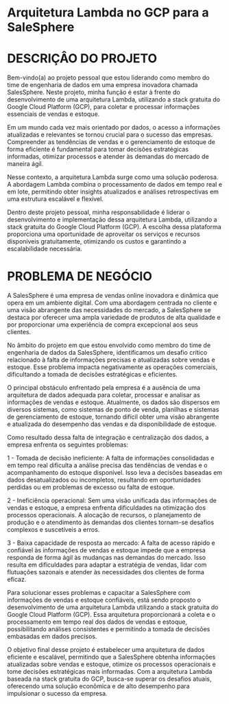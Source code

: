 # Arquitetura Lambda no GCP para a SaleSphere

# DESCRIÇÂO DO PROJETO

Bem-vindo(a) ao projeto pessoal que estou liderando como membro do time de engenharia de dados em uma empresa inovadora chamada SalesSphere. Neste projeto, minha função é estar à frente do desenvolvimento de uma arquitetura Lambda, utilizando a stack gratuita do Google Cloud Platform (GCP), para coletar e processar informações essenciais de vendas e estoque.

Em um mundo cada vez mais orientado por dados, o acesso a informações atualizadas e relevantes se tornou crucial para o sucesso das empresas. Compreender as tendências de vendas e o gerenciamento de estoque de forma eficiente é fundamental para tomar decisões estratégicas informadas, otimizar processos e atender às demandas do mercado de maneira ágil.

Nesse contexto, a arquitetura Lambda surge como uma solução poderosa. A abordagem Lambda combina o processamento de dados em tempo real e em lote, permitindo obter insights atualizados e análises retrospectivas em uma estrutura escalável e flexível.

Dentro deste projeto pessoal, minha responsabilidade é liderar o desenvolvimento e implementação dessa arquitetura Lambda, utilizando a stack gratuita do Google Cloud Platform (GCP). A escolha dessa plataforma proporciona uma oportunidade de aproveitar os serviços e recursos disponíveis gratuitamente, otimizando os custos e garantindo a escalabilidade necessária.


# PROBLEMA DE NEGÓCIO

A SalesSphere é uma empresa de vendas online inovadora e dinâmica que opera em um ambiente digital. Com uma abordagem centrada no cliente e uma visão abrangente das necessidades do mercado, a SalesSphere se destaca por oferecer uma ampla variedade de produtos de alta qualidade e por proporcionar uma experiência de compra excepcional aos seus clientes.

No âmbito do projeto em que estou envolvido como membro do time de engenharia de dados da SalesSphere, identificamos um desafio crítico relacionado à falta de informações precisas e atualizadas sobre vendas e estoque. Esse problema impacta negativamente as operações comerciais, dificultando a tomada de decisões estratégicas e eficientes.

O principal obstáculo enfrentado pela empresa é a ausência de uma arquitetura de dados adequada para coletar, processar e analisar as informações de vendas e estoque. Atualmente, os dados são dispersos em diversos sistemas, como sistemas de ponto de venda, planilhas e sistemas de gerenciamento de estoque, tornando difícil obter uma visão abrangente e atualizada do desempenho das vendas e da disponibilidade de estoque.

Como resultado dessa falta de integração e centralização dos dados, a empresa enfrenta os seguintes problemas:

1 - Tomada de decisão ineficiente: A falta de informações consolidadas e em tempo real dificulta a análise precisa das tendências de vendas e o acompanhamento do estoque disponível. Isso leva a decisões baseadas em dados desatualizados ou incompletos, resultando em oportunidades perdidas ou em problemas de excesso ou falta de estoque.

2 - Ineficiência operacional: Sem uma visão unificada das informações de vendas e estoque, a empresa enfrenta dificuldades na otimização dos processos operacionais. A alocação de recursos, o planejamento de produção e o atendimento às demandas dos clientes tornam-se desafios complexos e suscetíveis a erros.

3 - Baixa capacidade de resposta ao mercado: A falta de acesso rápido e confiável às informações de vendas e estoque impede que a empresa responda de forma ágil às mudanças nas demandas do mercado. Isso resulta em dificuldades para adaptar a estratégia de vendas, lidar com flutuações sazonais e atender às necessidades dos clientes de forma eficaz.

Para solucionar esses problemas e capacitar a SalesSphere com informações de vendas e estoque confiáveis, está sendo proposto o desenvolvimento de uma arquitetura Lambda utilizando a stack gratuita do Google Cloud Platform (GCP). Essa arquitetura proporcionará a coleta e o processamento em tempo real dos dados de vendas e estoque, possibilitando análises consistentes e permitindo a tomada de decisões embasadas em dados precisos.

O objetivo final desse projeto é estabelecer uma arquitetura de dados eficiente e escalável, permitindo que a SalesSphere obtenha informações atualizadas sobre vendas e estoque, otimize os processos operacionais e tome decisões estratégicas mais informadas. Com a arquitetura Lambda baseada na stack gratuita do GCP, busca-se superar os desafios atuais, oferecendo uma solução econômica e de alto desempenho para impulsionar o sucesso da empresa.
